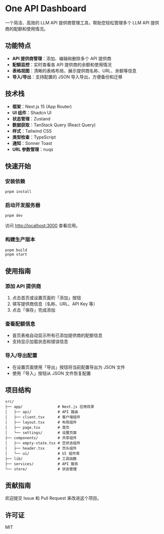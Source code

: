 # One API Dashboard

一个简洁、高效的 LLM API 提供商管理工具，帮助您轻松管理多个 LLM API 提供商的配额和使用情况。

## 功能特点

- **API 提供商管理**：添加、编辑和删除多个 API 提供商
- **配额监控**：实时查看各 API 提供商的余额和使用情况
- **表格视图**：清晰的表格布局，展示提供商名称、URL、余额等信息
- **导入/导出**：支持配置的 JSON 导入导出，方便备份和迁移

## 技术栈

- **框架**：Next.js 15 (App Router)
- **UI 组件**：Shadcn UI
- **状态管理**：Zustand
- **数据获取**：TanStack Query (React Query)
- **样式**：Tailwind CSS
- **类型检查**：TypeScript
- **通知**：Sonner Toast
- **URL 参数管理**：nuqs

## 快速开始

### 安装依赖

```bash
pnpm install
```

### 启动开发服务器

```bash
pnpm dev
```

访问 [http://localhost:3000](http://localhost:3000) 查看应用。

### 构建生产版本

```bash
pnpm build
pnpm start
```

## 使用指南

### 添加 API 提供商

1. 点击首页或设置页面的「添加」按钮
2. 填写提供商信息（名称、URL、API Key 等）
3. 点击「保存」完成添加

### 查看配额信息

- 首页表格自动显示所有已添加提供商的配额信息
- 支持显示加载状态和错误信息

### 导入/导出配置

- 在设置页面使用「导出」按钮将当前配置导出为 JSON 文件
- 使用「导入」按钮从 JSON 文件恢复配置

## 项目结构

```
src/
├── app/                # Next.js 应用目录
│   ├── api/            # API 路由
│   ├── client.tsx      # 客户端组件
│   ├── layout.tsx      # 布局组件
│   ├── page.tsx        # 首页
│   └── settings/       # 设置页面
├── components/         # 共享组件
│   ├── empty-state.tsx # 空状态组件
│   ├── header.tsx      # 页头组件
│   └── ui/             # UI 组件库
├── lib/                # 工具函数
├── services/           # API 服务
└── store/              # 状态管理
```

## 贡献指南

欢迎提交 Issue 和 Pull Request 来改进这个项目。

## 许可证

MIT
